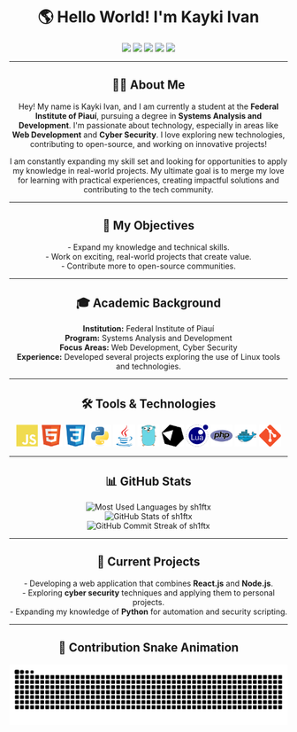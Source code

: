 <h1 align="center">🌎 Hello World! I'm Kayki Ivan</h1>

<p align="center">
  <a href="https://www.instagram.com/sous4bit?igsh=MXFiYnF4aWZzZ2IyNg==" target="_blank"><img src="https://img.shields.io/badge/-Instagram-%23E4405F?style=for-the-badge&logo=instagram&logoColor=white"></a>
  <a href="https://www.twitch.tv/sh1ft7172" target="_blank"><img src="https://img.shields.io/badge/Twitch-9146FF?style=for-the-badge&logo=twitch&logoColor=white"></a>
  <a href="https://discord.gg/Geracao144k" target="_blank"><img src="https://img.shields.io/badge/Discord-7289DA?style=for-the-badge&logo=discord&logoColor=white"></a>
  <a href="mailto:ivankayki72@gmail.com"><img src="https://img.shields.io/badge/-Gmail-%23333?style=for-the-badge&logo=gmail&logoColor=white"></a>
  <a href="https://www.linkedin.com/in/kayki-de-sousa-5a33292b3/" target="_blank"><img src="https://img.shields.io/badge/-LinkedIn-%230077B5?style=for-the-badge&logo=linkedin&logoColor=white"></a>
</p>

---

<h2 align="center">👨‍💻 About Me</h2>

<p align="justify" style="text-align: center;">
  Hey! My name is Kayki Ivan, and I am currently a student at the <strong>Federal Institute of Piauí</strong>, pursuing a degree in <strong>Systems Analysis and Development</strong>. I'm passionate about technology, especially in areas like <strong>Web Development</strong> and <strong>Cyber Security</strong>. I love exploring new technologies, contributing to open-source, and working on innovative projects!
</p>

<p align="justify" style="text-align: center;">
  I am constantly expanding my skill set and looking for opportunities to apply my knowledge in real-world projects. My ultimate goal is to merge my love for learning with practical experiences, creating impactful solutions and contributing to the tech community.
</p>

---

<h2 align="center">🎯 My Objectives</h2>

<p align="justify" style="text-align: center;">
  - Expand my knowledge and technical skills.<br/>
  - Work on exciting, real-world projects that create value.<br/>
  - Contribute more to open-source communities.
</p>

---

<h2 align="center">🎓 Academic Background</h2>

<p align="justify" style="text-align: center;">
  <strong>Institution:</strong> Federal Institute of Piauí<br/>
  <strong>Program:</strong> Systems Analysis and Development<br/>
  <strong>Focus Areas:</strong> Web Development, Cyber Security<br/>
  <strong>Experience:</strong> Developed several projects exploring the use of Linux tools and technologies.
</p>

---

<h2 align="center">🛠️ Tools & Technologies</h2>

<p align="center">
  <img src="https://raw.githubusercontent.com/devicons/devicon/master/icons/javascript/javascript-plain.svg" alt="JavaScript" width="40" height="40"/>
  <img src="https://raw.githubusercontent.com/devicons/devicon/master/icons/html5/html5-original.svg" alt="HTML5" width="40" height="40"/>
  <img src="https://raw.githubusercontent.com/devicons/devicon/master/icons/css3/css3-original.svg" alt="CSS3" width="40" height="40"/>
  <img src="https://raw.githubusercontent.com/devicons/devicon/master/icons/python/python-original.svg" alt="Python" width="40" height="40"/>
  <img src="https://raw.githubusercontent.com/devicons/devicon/master/icons/java/java-original.svg" alt="Java" width="40" height="40"/>
  <img src="https://raw.githubusercontent.com/devicons/devicon/master/icons/go/go-original.svg" alt="Go" width="40" height="40"/>
  <img src="https://raw.githubusercontent.com/devicons/devicon/master/icons/crystal/crystal-original.svg" alt="Crystal" width="40" height="40"/>
  <img src="https://raw.githubusercontent.com/devicons/devicon/master/icons/lua/lua-original.svg" alt="Lua" width="40" height="40"/>
  <img src="https://raw.githubusercontent.com/devicons/devicon/master/icons/php/php-original.svg" alt="PHP" width="40" height="40"/>
  <img src="https://raw.githubusercontent.com/devicons/devicon/master/icons/docker/docker-original.svg" alt="Docker" width="40" height="40"/>
  <img src="https://raw.githubusercontent.com/devicons/devicon/master/icons/git/git-original.svg" alt="Git" width="40" height="40"/>
</p>

---

<h2 align="center">📊 GitHub Stats</h2>

<p align="center">
  <img src="https://github-readme-stats.vercel.app/api/top-langs/?username=sh1ftx&layout=compact&theme=radical" alt="Most Used Languages by sh1ftx" />
  <br/>
  <img src="https://github-readme-stats.vercel.app/api?username=sh1ftx&show_icons=true&theme=radical&count_private=true" alt="GitHub Stats of sh1ftx" />
  <br/>
  <img src="https://github-readme-streak-stats.herokuapp.com/?user=sh1ftx&theme=radical" alt="GitHub Commit Streak of sh1ftx" />
</p>

---

<h2 align="center">🚀 Current Projects</h2>

<p align="justify" style="text-align: center;">
  - Developing a web application that combines <strong>React.js</strong> and <strong>Node.js</strong>.<br/>
  - Exploring <strong>cyber security</strong> techniques and applying them to personal projects.<br/>
  - Expanding my knowledge of <strong>Python</strong> for automation and security scripting.
</p>

---

<h2 align="center">🐍 Contribution Snake Animation</h2>

<p align="center">
  <img src="https://raw.githubusercontent.com/sh1ftx/sh1ftx/output/github-contribution-grid-snake-dark.svg" alt="github contribution grid snake animation" />
</p>
